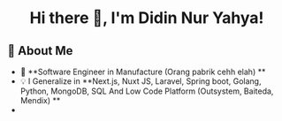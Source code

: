 <h1 align="center">Hi there 👋, I'm Didin Nur Yahya!</h1>

## 🚀 About Me  
- 🏢 **Software Engineer in Manufacture (Orang pabrik cehh elah) **  
- 💡 I Generalize in **Next.js, Nuxt JS, Laravel, Spring boot, Golang, Python, MongoDB, SQL And Low Code Platform (Outsystem, Baiteda, Mendix)  **  
-
